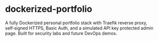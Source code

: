 # dockerized-portfolio
A fully Dockerized personal portfolio stack with Traefik reverse proxy, self‑signed HTTPS, Basic Auth, and a simulated API key protected admin page. Built for security labs and future DevOps demos.
